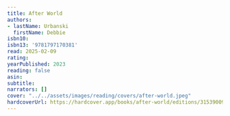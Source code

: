 ```yaml
---
title: After World
authors:
- lastName: Urbanski
  firstName: Debbie
isbn10:
isbn13: '9781797170381'
read: 2025-02-09
rating:
yearPublished: 2023
reading: false
asin:
subtitle:
narrators: []
cover: "../../assets/images/reading/covers/after-world.jpeg"
hardcoverUrl: https://hardcover.app/books/after-world/editions/31539009
---
```

